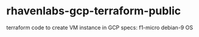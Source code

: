 # rhavenlabs-gcp-terraform-public
terraform code to create VM instance in GCP
specs:
    f1-micro
    debian-9 OS